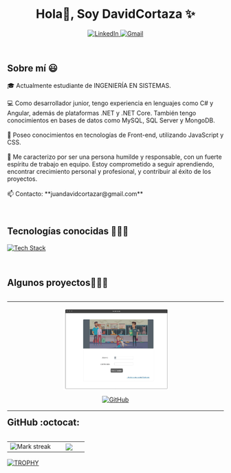 <!--  =============================  PRESENTACION  =============================   -->
<h1 align="center">Hola👋, Soy DavidCortaza ✨</h1>

<!--  =============================   REDES DISPONIBLES  =============================   -->
<p align="center">
  <a href="https://www.linkedin.com/in/juan-david-cortaza-pérez-b77074143" target="blank">
    <img src="https://img.shields.io/badge/LinkedIn-0077B5?style=for-the-badge&logo=linkedin&logoColor=white" alt="LinkedIn" />
  </a>
  <a href="mailto:juandavidcortazar@gmail.com" target="blank">
    <img src="https://img.shields.io/badge/Gmail-D14836?style=for-the-badge&logo=gmail&logoColor=white" alt="Gmail" />
  </a>
</p>
<br>

<h2>Sobre mí 😃</h2>
<!--  =============================   INTRODUCCION  =============================   -->
<p align="left">
  🎓 Actualmente estudiante de INGENIERÍA EN SISTEMAS.  
  <br><br>
  💻 Como desarrollador junior, tengo experiencia en lenguajes como C# y Angular, además de plataformas .NET y .NET Core. También tengo conocimientos en bases de datos como MySQL, SQL Server y MongoDB.  
  <br><br>
  🎨 Poseo conocimientos en tecnologías de Front-end, utilizando JavaScript y CSS.  
  <br><br>
  🙌 Me caracterizo por ser una persona humilde y responsable, con un fuerte espíritu de trabajo en equipo. Estoy comprometido a seguir aprendiendo, encontrar crecimiento personal y profesional, y contribuir al éxito de los proyectos.
  <br><br>
  📫 Contacto: **juandavidcortazar@gmail.com**  
</p>
<br>

<!--   =============================   TECNOLOGIAS CONOCIDAS  =============================  -->
<h2>Tecnologías conocidas 👨🏻‍💻</h2>
<p align="left">
  <a href="https://skillicons.dev">
    <img src="https://skillicons.dev/icons?i=java,php,py,css,html,js,nodejs,mysql,github,postman,vscode,linux,sqlserver,ps&perline=12" alt="Tech Stack" />
  </a>
</p>
<br>

<!--   =============================   PROYECTOS A MOSTRAR =============================   -->
<div id="proyectos">
<h2>Algunos proyectos👨🏻‍💻</h2>

<table align="left">
  <tr border="none">
    <td width="25%" align="center">
      <p align="center">
          <img align="center" width="50%" src="https://github.com/cortaza123/cortaza123/blob/main/Animalia.jpg" alt="VIDEO" />
      </p>
      <p align="center">
        <a href="https://github.com/cortaza123/AnimaliaV2-master" target="blank">
          <img src="https://img.shields.io/badge/GitHub-100000?style=for-the-badge&logo=github&logoColor=white" alt="GitHub" />
        </a>
      </p>
    </td>
  </tr>
</table>
</div>
<br><br><br><br><br>
<div>
</div>

<!--   =============================   ESTADISTICAS =============================  -->
<h2>GitHub :octocat:</h2>
<p align="center">
  <!--- stats -->
  <table align="left">
    <tr border="none">
      <td width="60%" align="center">
        <img title="🔥 Get streak stats for your profile at git.io/streak-stats" alt="Mark streak" src="https://github-readme-streak-stats.herokuapp.com/?user=cortaza123&theme=dark&hide_border=false" />
      </td>
      <td width="40%" align="center">
        <img align="center" src="https://github-readme-stats.anuraghazra1.vercel.app/api/top-langs/?username=cortaza123&theme=dark&hide_border=false&no-bg=true&no-frame=true&langs_count=10" />
      </td>
    </tr>
  </table>
  <!--- trophy -->
  <div align="left">
    <a href="https://github.com/ryo-ma/github-profile-trophy" title="Go to Source">
      <img align="center" width="84%" src="https://github-profile-trophy.vercel.app/?username=cortaza123&theme=radical&row=1&column=7&margin-h=15&margin-w=5&no-bg=true" alt="TROPHY" />
    </a>
  </div>
</p>
